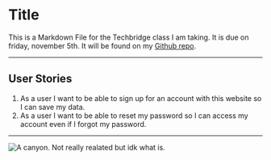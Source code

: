 # Title

This is a Markdown File for the Techbridge class I am taking. It is due on friday, november 5th. It will be found on my [Github repo](https://github.com/donnelly12/Fall_Course).

----------------------------------------------------------------
## User Stories
1. As a user I want to be able to sign up for an account with this website so I can save my data.
2. As a user I want to be able to reset my password so I can access my account even if I forgot my password.
----------------------------------------------------------------
![A canyon. Not really realated but idk what is.](https://afar-production.imgix.net/uploads/images/afar_post_headers/images/nYQqWX99nF/original_GettyImages-682710408.jpg?auto=compress,format&fit=crop&crop=top&lossless=true&w=1600&h=700)